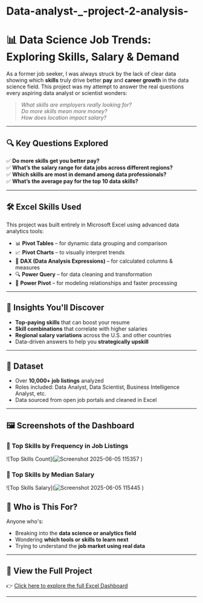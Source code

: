 # Data-analyst-_-project-2-analysis-
# 📊 Data Science Job Trends: Exploring Skills, Salary & Demand

As a former job seeker, I was always struck by the lack of clear data showing which **skills** truly drive better **pay** and **career growth** in the data science field. This project was my attempt to answer the real questions every aspiring data analyst or scientist wonders:

> *What skills are employers really looking for?*  
> *Do more skills mean more money?*  
> *How does location impact salary?*  

---

## 🔍 Key Questions Explored

✅ **Do more skills get you better pay?**  
✅ **What’s the salary range for data jobs across different regions?**  
✅ **Which skills are most in demand among data professionals?**  
✅ **What’s the average pay for the top 10 data skills?**

---

## 🛠️ Excel Skills Used

This project was built entirely in Microsoft Excel using advanced data analytics tools:

- 📊 **Pivot Tables** – for dynamic data grouping and comparison  
- 📈 **Pivot Charts** – to visually interpret trends  
- 🧮 **DAX (Data Analysis Expressions)** – for calculated columns & measures  
- 🔍 **Power Query** – for data cleaning and transformation  
- 💪 **Power Pivot** – for modeling relationships and faster processing  

---

## 🚀 Insights You'll Discover

- **Top-paying skills** that can boost your resume  
- **Skill combinations** that correlate with higher salaries  
- **Regional salary variations** across the U.S. and other countries  
- Data-driven answers to help you **strategically upskill**

---

## 📁 Dataset

- Over **10,000+ job listings** analyzed  
- Roles included: Data Analyst, Data Scientist, Business Intelligence Analyst, etc.  
- Data sourced from open job portals and cleaned in Excel  

---

## 🖼️ Screenshots of the Dashboard

### 📌 Top Skills by Frequency in Job Listings
![Top Skills Count](![Screenshot 2025-06-05 115357](https://github.com/user-attachments/assets/793f1a19-6263-466f-9c89-f396d3f2bd08)
)

### 📌 Top Skills by Median Salary
![Top Skills Salary](![Screenshot 2025-06-05 115445](https://github.com/user-attachments/assets/68bf0604-f6fa-4183-adb0-00fc122a762c)
)


## 🎯 Who is This For?

Anyone who's:
- Breaking into the **data science or analytics field**  
- Wondering **which tools or skills to learn next**  
- Trying to understand the **job market using real data**  

---

## 🔗 View the Full Project

👉 [Click here to explore the full Excel Dashboard](https://github.com/Harshvspr/Data-analyst-_-project-2-analysis-/blob/main/1_DAX%20_Advance.xlsx)

---

